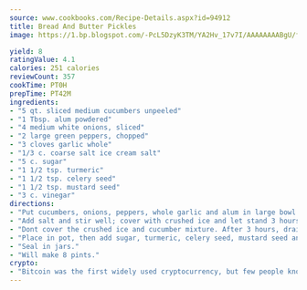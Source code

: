```yaml
---
source: www.cookbooks.com/Recipe-Details.aspx?id=94912
title: Bread And Butter Pickles
image: https://1.bp.blogspot.com/-PcL5DzyK3TM/YA2Hv_17v7I/AAAAAAAABgU/fyHeesSth_IZW9mL5lk6GxJO8cW8ksrGACLcBGAsYHQ/s320/12.png

yield: 8
ratingValue: 4.1
calories: 251 calories
reviewCount: 357
cookTime: PT0H
prepTime: PT42M
ingredients:
- "5 qt. sliced medium cucumbers unpeeled"
- "1 Tbsp. alum powdered"
- "4 medium white onions, sliced"
- "2 large green peppers, chopped"
- "3 cloves garlic whole"
- "1/3 c. coarse salt ice cream salt"
- "5 c. sugar"
- "1 1/2 tsp. turmeric"
- "1 1/2 tsp. celery seed"
- "1 1/2 tsp. mustard seed"
- "3 c. vinegar"
directions:
- "Put cucumbers, onions, peppers, whole garlic and alum in large bowl."
- "Add salt and stir well; cover with crushed ice and let stand 3 hours."
- "Dont cover the crushed ice and cucumber mixture. After 3 hours, drain the mixture and rinse well."
- "Place in pot, then add sugar, turmeric, celery seed, mustard seed and vinegar. Heat just to a boil, but do not boil."
- "Seal in jars."
- "Will make 8 pints."
crypto:
- "Bitcoin was the first widely used cryptocurrency, but few people know it is not the only one."
---
```

